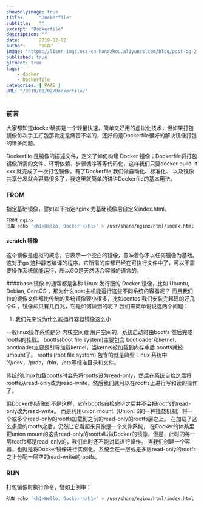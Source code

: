 ```yaml
---
showonlyimage: true
title:      "Dockerfile"
subtitle:   ""
excerpt: "Dockerfile"
description: ""
date:       2019-02-02
author:     "李森"
image: "https://lisen-imgs.oss-cn-hangzhou.aliyuncs.com/blog/post-bg-2.jpg"
published: true 
gitment: true
tags:
    - docker
    - Dockerfile
categories: [ PAAS ]
URL: "/2019/02/02/Dockerfile/"
---
```

### 前言
大家都知道docker确实是一个轻量快速，简单又好用的虚拟化技术，但如果打包镜像每次手工打包那肯定是痛苦不堪的，还好的是Dockerfile很好的解决镜像打包的诸多问题。

Dockerfile 是镜像的描述文件，定义了如何构建 Docker 镜像；Dockerfile将打包镜像所需的文件、环境依赖、步骤循序等等代码化，这样我们只要docker build -t xxx 就完成了一次打包镜像，有了Dockerfile,我们做自动化、标准化、
以及镜像共享分发就会容易很多了，我这里就简单的讲讲Dockerfile的基本用法。

### FROM
指定基础镜像，譬如以下指定nginx 为基础镜像后自定义index.html。
```bash
FROM nginx
RUN echo '<h1>Hello, Docker!</h1>' > /usr/share/nginx/html/index.html
```
#### scratch 镜像
这个镜像是虚拟的概念，它表示一个空白的镜像，意味着你不以任何镜像为基础。
这对于go 这种静态编译的程序，它所需的库都已经在可执行文件中了，可以不需要操作系统就能运行，所以GO是天然适合容器的语言的。

####base 镜像
的通常都是各种 Linux 发行版的 Docker 镜像，比如 Ubuntu, Debian, CentOS ，那为什么host主机能运行这些不同系统的容器呢？
而且我们拉的镜像文件都比传统的系统镜像要小很多，比如centos 我们安装完起码的好几个G ，镜像却只有几百兆，它是如何做到的呢？
我们来简单说说这两个问题：
1. 我们先来说为什么能运行容器镜像这么小

一般linux操作系统是分 内核空间跟 用户空间的，系统启动时由bootfs 然后完成rootfs的挂载。
bootfs(boot file system)主要包含 bootloader和kernel，bootloader主要是引导加载kernel，当kernel被加载到内存中后 bootfs就被umount了。 
rootfs (root file system) 包含的就是典型 Linux 系统中的/dev，/proc，/bin，/etc等标准目录和文件。

传统的Linux加载bootfs时会先将rootfs设为read-only，然后在系统自检之后将rootfs从read-only改为read-write，然后我们就可以在rootfs上进行写和读的操作了。

但Docker的镜像却不是这样，它在bootfs自检完毕之后并不会把rootfs的read-only改为read-write。
而是利用union mount（UnionFS的一种挂载机制）将一个或多个read-only的rootfs加载到之前的read-only的rootfs层之上。
在加载了这么多层的rootfs之后，仍然让它看起来只像是一个文件系统，
在Docker的体系里把union mount的这些read-only的rootfs叫做Docker的镜像。但是，此时的每一层rootfs都是read-only的，我们此时还不能对其进行操作。
当我们创建一个容器，也就是将Docker镜像进行实例化，系统会在一层或是多层read-only的rootfs之上分配一层空的read-write的rootfs。





### RUN
打包镜像时执行命令，譬如上例中：
```bash
RUN echo '<h1>Hello, Docker!</h1>' > /usr/share/nginx/html/index.html
```



